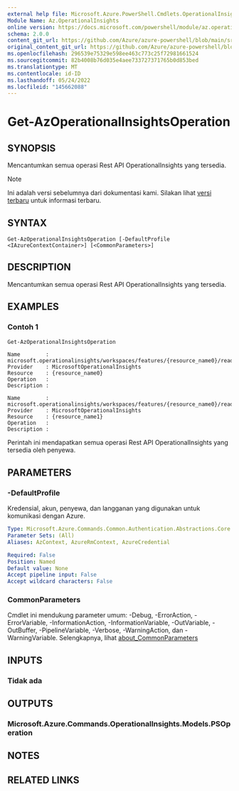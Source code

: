 ```yaml
---
external help file: Microsoft.Azure.PowerShell.Cmdlets.OperationalInsights.dll-Help.xml
Module Name: Az.OperationalInsights
online version: https://docs.microsoft.com/powershell/module/az.operationalinsights/get-azoperationalinsightsoperation
schema: 2.0.0
content_git_url: https://github.com/Azure/azure-powershell/blob/main/src/OperationalInsights/OperationalInsights/help/Get-AzOperationalInsightsOperation.md
original_content_git_url: https://github.com/Azure/azure-powershell/blob/main/src/OperationalInsights/OperationalInsights/help/Get-AzOperationalInsightsOperation.md
ms.openlocfilehash: 296539e75329e598ee463c773c25f72981661524
ms.sourcegitcommit: 82b4008b76d035e4aee733727371765b0d853bed
ms.translationtype: MT
ms.contentlocale: id-ID
ms.lasthandoff: 05/24/2022
ms.locfileid: "145662088"
---
```

# Get-AzOperationalInsightsOperation

## SYNOPSIS
Mencantumkan semua operasi Rest API OperationalInsights yang tersedia.

> [!NOTE]
>Ini adalah versi sebelumnya dari dokumentasi kami. Silakan lihat [versi terbaru](/powershell/module/az.operationalinsights/get-azoperationalinsightsoperation) untuk informasi terbaru.

## SYNTAX

```
Get-AzOperationalInsightsOperation [-DefaultProfile <IAzureContextContainer>] [<CommonParameters>]
```

## DESCRIPTION
Mencantumkan semua operasi Rest API OperationalInsights yang tersedia.

## EXAMPLES

### Contoh 1
```powershell
Get-AzOperationalInsightsOperation
```

```output
Name        : microsoft.operationalinsights/workspaces/features/{resource_name0}/read
Provider    : MicrosoftOperationalInsights
Resource    : {resource_name0}
Operation   : 
Description : 

Name        : microsoft.operationalinsights/workspaces/features/{resource_name0}/read
Provider    : MicrosoftOperationalInsights
Resource    : {resource_name1}
Operation   : 
Description : 
```
Perintah ini mendapatkan semua operasi Rest API OperationalInsights yang tersedia oleh penyewa.

## PARAMETERS

### -DefaultProfile
Kredensial, akun, penyewa, dan langganan yang digunakan untuk komunikasi dengan Azure.

```yaml
Type: Microsoft.Azure.Commands.Common.Authentication.Abstractions.Core.IAzureContextContainer
Parameter Sets: (All)
Aliases: AzContext, AzureRmContext, AzureCredential

Required: False
Position: Named
Default value: None
Accept pipeline input: False
Accept wildcard characters: False
```

### CommonParameters
Cmdlet ini mendukung parameter umum: -Debug, -ErrorAction, -ErrorVariable, -InformationAction, -InformationVariable, -OutVariable, -OutBuffer, -PipelineVariable, -Verbose, -WarningAction, dan -WarningVariable. Selengkapnya, lihat [about_CommonParameters](http://go.microsoft.com/fwlink/?LinkID=113216)

## INPUTS

### Tidak ada

## OUTPUTS

### Microsoft.Azure.Commands.OperationalInsights.Models.PSOperation

## NOTES

## RELATED LINKS
